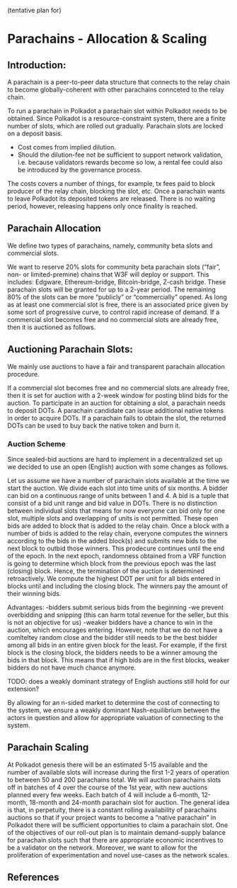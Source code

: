 (tentative plan for)

# Parachains - Allocation & Scaling

## Introduction:
A parachain is a peer-to-peer data structure that connects to the relay chain to become globally-coherent with other parachains connceted to the relay chain.

To run a parachain in Polkadot a parachain slot within Polkadot needs to be obtained. Since Polkadot is a resource-constraint system, there are a finite number of slots, which are rolled out gradually. 
Parachain slots are locked on a deposit basis.
- Cost comes from implied dilution.
- Should the dilution-fee not be sufficient to support network validation, i.e. because validators rewards become so low, a rental fee could also be introduced by the governance process.

The costs covers a number of things, for example, tx fees paid to block producer of the relay chain, blocking the slot, etc.
Once a parachain wants to leave Polkadot its deposited tokens are released. There is no waiting period, however, releasing happens only once finality is reached.

## Parachain Allocation

We define two types of parachains, namely, community beta slots and commercial slots. 

We want to reserve 20% slots for community beta parachain slots (“fair”, non- or limited-premine) chains that W3F will deploy or support. This includes: Edgware, Ethereum-bridge, Bitcoin-bridge, Z-cash bridge. These parachain slots will be granted for up to a 2-year period. 
The remaining 80% of the slots can be more “publicly” or “commercially” opened.
As long as at least one commercial slot is free, there is an associated price given by some sort of progressive curve, to control rapid increase of demand. If a commercial slot becomes free and no commercial slots are already free, then it is auctioned as follows.

## Auctioning Parachain Slots:
We mainly use auctions to have a fair and transparent parachain allocation procedure. 

If a commercial slot becomes free and no commercial slots are already free, then it is set for auction with a 2-week window for posting blind bids for the auction.
To participate in an auction for obtaining a slot, a parachain needs to deposit DOTs. A parachain candidate can issue additional native tokens in order to acquire DOTs. 
If a parachain fails to obtain the slot, the returned DOTs can be used to buy back the native token and burn it.

### Auction Scheme
Since sealed-bid auctions are hard to implement in a decentralized set up we decided to use an open (English) auction with some changes as follows. 

Let us assume we have a number of parachain slots available at the time we start the auction. We divide each slot into time units of six months. A bidder can bid on a continuous range of units between 1 and 4. A bid is a tuple that consist of a bid unit range and bid value in DOTs. There is no distinction between individual slots that means for now everyone can bid only for one slot, multiple slots and overlapping of units is not permitted. These open bids are added to block that is added to the relay chain. 
Once a block with a number of bids is added to the relay chain, everyone computes the winners according to the bids in the added block(s) and submits new bids to the next block to outbid those winners. This prodecure continues until the end of the epoch. In the next epoch, randomness obtained from a VRF function is going to determine which block from the previous epoch was the last (closing) block. Hence, the termination of the auction is determined retroactively. We compute the highest DOT per unit for all bids entered in blocks until and including the closing block. The winners pay the amount of their winning bids. 

Advantages: 
-bidders submit serious bids from the beginning
-we prevent overbidding and snipping (this can harm total revenue for the seller, but this is not an objective for us)
-weaker bidders have a chance to win in the auction, which encourages entering. However, note that we do not have a comlteltey random close and the bidder still needs to be the best bidder among all bids in an entire given block for the least. For example, if the first block is the closing block, the bidders needs to be a winner amoung the bids in that block. This means that if high bids are in the first blocks, weaker bidders do not have much chance anymore. 

TODO: does a weakly dominant strategy of English auctions still hold for our extension?

By allowing for an n-sided market to determine the cost of connecting to the system, we ensure a weakly dominant Nash-equilibrium between the actors in question and allow for appropriate valuation of connecting to the system. 

## Parachain Scaling

At Polkadot genesis there will be an estimated 5-15 available and the number of available slots will increase during the first 1-2 years of operation to between 50 and 200 parachains total. 
We will auction parachains slots off in batches of 4 over the course of the 1st year, with new auctions planned every few weeks. Each batch of 4 will include a 6-month, 12-month, 18-month and 24-month parachain slot for auction. The general idea is that, in perpetuity, there is a constant rolling availability of parachains auctions so that if your project wants to become a “native parachain” in Polkadot there will be sufficient opportunities to claim a parachain slot.
One of the objectives of our roll-out plan is to maintain demand-supply balance for parachain slots such that there are appropriate economic incentives to be a validator on the network. Moreover, we want to allow for the proliferation of experimentation and novel use-cases as the network scales. 

## References

